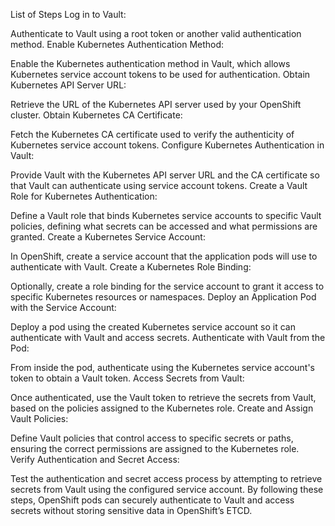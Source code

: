 List of Steps
Log in to Vault:

Authenticate to Vault using a root token or another valid authentication method.
Enable Kubernetes Authentication Method:

Enable the Kubernetes authentication method in Vault, which allows Kubernetes service account tokens to be used for authentication.
Obtain Kubernetes API Server URL:

Retrieve the URL of the Kubernetes API server used by your OpenShift cluster.
Obtain Kubernetes CA Certificate:

Fetch the Kubernetes CA certificate used to verify the authenticity of Kubernetes service account tokens.
Configure Kubernetes Authentication in Vault:

Provide Vault with the Kubernetes API server URL and the CA certificate so that Vault can authenticate using service account tokens.
Create a Vault Role for Kubernetes Authentication:

Define a Vault role that binds Kubernetes service accounts to specific Vault policies, defining what secrets can be accessed and what permissions are granted.
Create a Kubernetes Service Account:

In OpenShift, create a service account that the application pods will use to authenticate with Vault.
Create a Kubernetes Role Binding:

Optionally, create a role binding for the service account to grant it access to specific Kubernetes resources or namespaces.
Deploy an Application Pod with the Service Account:

Deploy a pod using the created Kubernetes service account so it can authenticate with Vault and access secrets.
Authenticate with Vault from the Pod:

From inside the pod, authenticate using the Kubernetes service account's token to obtain a Vault token.
Access Secrets from Vault:

Once authenticated, use the Vault token to retrieve the secrets from Vault, based on the policies assigned to the Kubernetes role.
Create and Assign Vault Policies:

Define Vault policies that control access to specific secrets or paths, ensuring the correct permissions are assigned to the Kubernetes role.
Verify Authentication and Secret Access:

Test the authentication and secret access process by attempting to retrieve secrets from Vault using the configured service account.
By following these steps, OpenShift pods can securely authenticate to Vault and access secrets without storing sensitive data in OpenShift’s ETCD.
